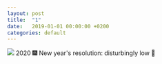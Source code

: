 ```yaml
---
layout: post
title:  "1"
date:   2019-01-01 00:00:00 +0200
categories: default
---
```

<img src="..assets/content/tCJi1lma.png"/>
2020 🎆 New year's resolution: disturbingly low 👾